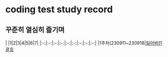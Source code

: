 # coding test study record
## 꾸준히 열심히 즐기며
| |1|2|3|4|5|6|7|
|:-:|:-:|:-:|:-:|:-:|:-:|:-:|:-:|:-:|
|1주차(230911~230918|[잃어버린 괄호](https://www.acmicpc.net/problem/1541)
